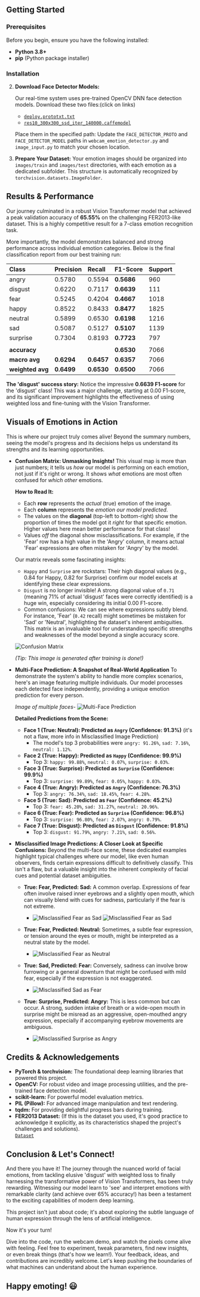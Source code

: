 ## Getting Started

### Prerequisites

Before you begin, ensure you have the following installed:

*   **Python 3.8+**
*   **pip** (Python package installer)

### Installation

2.  **Download Face Detector Models:**

    Our real-time system uses pre-trained OpenCV DNN face detection models. Download these two files:(click on links)
    *   [`deploy.prototxt.txt`](https://github.com/opencv/opencv/blob/master/samples/dnn/face_detector/deploy.prototxt)
    *   [`res10_300x300_ssd_iter_140000.caffemodel`](https://github.com/opencv/opencv_3rdparty/raw/dnn_samples_face_detector_20170830/res10_300x300_ssd_iter_140000.caffemodel)

    Place them in the specified path: Update the `FACE_DETECTOR_PROTO` and `FACE_DETECTOR_MODEL` paths in `webcam_emotion_detector.py` and `image_input.py` to match your chosen location.

3.  **Prepare Your Dataset:**
    Your emotion images should be organized into `images/train` and `images/test` directories, with each emotion as a dedicated subfolder. This structure is automatically recognized by `torchvision.datasets.ImageFolder`.

## Results & Performance

Our journey culminated in a robust Vision Transformer model that achieved a peak validation accuracy of **65.55%** on the challenging FER2013-like dataset. This is a highly competitive result for a 7-class emotion recognition task.

More importantly, the model demonstrates balanced and strong performance across individual emotion categories. Below is the final classification report from our best training run:

| Class    | Precision | Recall | F1-Score | Support |
| :------- | :-------- | :----- | :------- | :------ |
| angry    | 0.5780    | 0.5594 | **0.5686** | 960     |
| disgust  | 0.6220    | 0.7117 | **0.6639** | 111     |
| fear     | 0.5245    | 0.4204 | **0.4667** | 1018    |
| happy    | 0.8522    | 0.8433 | **0.8477** | 1825    |
| neutral  | 0.5899    | 0.6530 | **0.6198** | 1216    |
| sad      | 0.5087    | 0.5127 | **0.5107** | 1139    |
| surprise | 0.7304    | 0.8193 | **0.7723** | 797     |
|          |           |        |          |         |
| **accuracy** |           |        | **0.6530** | 7066    |
| **macro avg** | **0.6294** | **0.6457** | **0.6357** | 7066    |
| **weighted avg** | **0.6499** | **0.6530** | **0.6500** | 7066    |

**The 'disgust' success story:** Notice the impressive **0.6639 F1-score** for the 'disgust' class! This was a major challenge, starting at 0.00 F1-score, and its significant improvement highlights the effectiveness of using weighted loss and fine-tuning with the Vision Transformer.

## Visuals of Emotions in Action

This is where our project truly comes alive! Beyond the summary numbers, seeing the model's progress and its decisions helps us understand its strengths and its learning opportunities.

*   **Confusion Matrix: Unmasking Insights!**
    This visual map is more than just numbers; it tells us *how* our model is performing on each emotion, not just if it's right or wrong. It shows *what* emotions are most often confused for *which other* emotions.

    **How to Read It:**
    *   Each **row** represents the *actual* (true) emotion of the image.
    *   Each **column** represents the *emotion our model predicted*.
    *   The values on the **diagonal** (top-left to bottom-right) show the proportion of times the model got it *right* for that specific emotion. Higher values here mean better performance for that class!
    *   Values *off* the diagonal show misclassifications. For example, if the 'Fear' row has a high value in the 'Angry' column, it means actual 'Fear' expressions are often mistaken for 'Angry' by the model.

    Our matrix reveals some fascinating insights:
    *   `Happy` and `Surprise` are rockstars: Their high diagonal values (e.g., 0.84 for Happy, 0.82 for Surprise) confirm our model excels at identifying these clear expressions.
    *   `Disgust` is no longer invisible! A strong diagonal value of `0.71` (meaning 71% of actual 'disgust' faces were correctly identified) is a huge win, especially considering its initial 0.00 F1-score.
    *   Common confusions: We can see where expressions subtly blend. For instance, 'Fear' (`0.42` recall) might sometimes be mistaken for 'Sad' or 'Neutral', highlighting the dataset's inherent ambiguities. This matrix is an invaluable tool for understanding specific strengths and weaknesses of the model beyond a single accuracy score.

    ![Confusion Matrix](assets/confusion_matrix.png)
    

    *(Tip: This image is generated after training is done!)*

*   **Multi-Face Prediction: A Snapshot of Real-World Application**
    To demonstrate the system's ability to handle more complex scenarios, here's an image featuring multiple individuals. Our model processes each detected face independently, providing a unique emotion prediction for every person.

    *Image of multiple faces-* ![Multi-Face Prediction](assets/multi_face_image.png)

    **Detailed Predictions from the Scene:**

    *   **Face 1 (True: Neutral): Predicted as `Angry` (Confidence: 91.3%)**  (it's not a flaw, more info in Misclassified Image Prediction) 
        *   The model's top 3 probabilities were `angry: 91.26%`, `sad: 7.16%`, `neutral: 1.12%`.
    *   **Face 2 (True: Happy): Predicted as `Happy` (Confidence: 99.9%)**
        *   Top 3: `happy: 99.88%`, `neutral: 0.07%`, `surprise: 0.03%`.
    *   **Face 3 (True: Surprise): Predicted as `Surprise` (Confidence: 99.9%)**
        *   Top 3: `surprise: 99.89%`, `fear: 0.05%`, `happy: 0.03%`.
    *   **Face 4 (True: Angry): Predicted as `Angry` (Confidence: 76.3%)**
        *   Top 3: `angry: 76.34%`, `sad: 18.45%`, `fear: 4.28%`.
    *   **Face 5 (True: Sad): Predicted as `Fear` (Confidence: 45.2%)**
        *   Top 3: `fear: 45.20%`, `sad: 31.27%`, `neutral: 20.96%`.
    *   **Face 6 (True: Fear): Predicted as `Surprise` (Confidence: 96.8%)**
        *   Top 3: `surprise: 96.80%`, `fear: 2.07%`, `angry: 0.79%`.
    *   **Face 7 (True: Disgust): Predicted as `Disgust` (Confidence: 91.8%)**
        *   Top 3: `disgust: 91.79%`, `angry: 7.21%`, `sad: 0.56%`.

*   **Misclassified Image Predictions: A Closer Look at Specific Confusions:**
    Beyond the multi-face scene, these dedicated examples highlight typical challenges where our model, like even human observers, finds certain expressions difficult to definitively classify. This isn't a flaw, but a valuable insight into the inherent complexity of facial cues and potential dataset ambiguities.

    *   **True: Fear, Predicted: Sad:** A common overlap. Expressions of fear often involve raised inner eyebrows and a slightly open mouth, which can visually blend with cues for sadness, particularly if the fear is not extreme.
        *   ![Misclassified Fear as Sad](assets/fear_sad1.png) ![Misclassified Fear as Sad](assets/fear_sad2.png)

    *   **True: Fear, Predicted: Neutral:** Sometimes, a subtle fear expression, or tension around the eyes or mouth, might be interpreted as a neutral state by the model.
        *   ![Misclassified Fear as Neutral](assets/fear_neutral.png)

    *   **True: Sad, Predicted: Fear:** Conversely, sadness can involve brow furrowing or a general downturn that might be confused with mild fear, especially if the expression is not exaggerated.
        *   ![Misclassified Sad as Fear](assets/sad_fear.png)

    *   **True: Surprise, Predicted: Angry:** This is less common but can occur. A strong, sudden intake of breath or a wide-open mouth in surprise might be misread as an aggressive, open-mouthed angry expression, especially if accompanying eyebrow movements are ambiguous.
        *   ![Misclassified Surprise as Angry](assets/surprise_angry.png)

## Credits & Acknowledgements

*   **PyTorch & torchvision:** The foundational deep learning libraries that powered this project.
*   **OpenCV:** For robust video and image processing utilities, and the pre-trained face detection model.
*   **scikit-learn:** For powerful model evaluation metrics.
*   **PIL (Pillow):** For advanced image manipulation and text rendering.
*   **tqdm:** For providing delightful progress bars during training.
*   **FER2013 Dataset:** (If this is the dataset you used, it's good practice to acknowledge it explicitly, as its characteristics shaped the project's challenges and solutions).   
[`Dataset`](https://www.kaggle.com/datasets/ananthu017/emotion-detection-fer)


## Conclusion & Let's Connect!

And there you have it! The journey through the nuanced world of facial emotions, from tackling elusive 'disgust' with weighted loss to finally harnessing the transformative power of Vision Transformers, has been truly rewarding. Witnessing our model learn to 'see' and interpret emotions with remarkable clarity (and achieve over 65% accuracy!) has been a testament to the exciting capabilities of modern deep learning.

This project isn't just about code; it's about exploring the subtle language of human expression through the lens of artificial intelligence.

Now it's your turn!

Dive into the code, run the webcam demo, and watch the pixels come alive with feeling. Feel free to experiment, tweak parameters, find new insights, or even break things (that's how we learn!). Your feedback, ideas, and contributions are incredibly welcome. Let's keep pushing the boundaries of what machines can understand about the human experience.

Happy emoting! 😃
---
